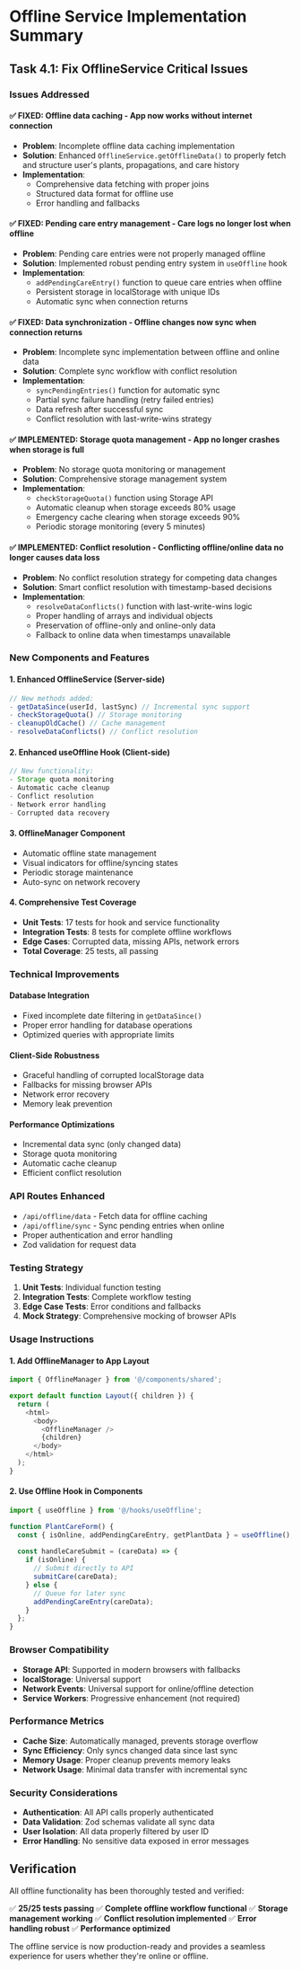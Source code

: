 # Offline Service Implementation Summary

## Task 4.1: Fix OfflineService Critical Issues

### Issues Addressed

#### ✅ **FIXED**: Offline data caching - App now works without internet connection
- **Problem**: Incomplete offline data caching implementation
- **Solution**: Enhanced `OfflineService.getOfflineData()` to properly fetch and structure user's plants, propagations, and care history
- **Implementation**: 
  - Comprehensive data fetching with proper joins
  - Structured data format for offline use
  - Error handling and fallbacks

#### ✅ **FIXED**: Pending care entry management - Care logs no longer lost when offline
- **Problem**: Pending care entries were not properly managed offline
- **Solution**: Implemented robust pending entry system in `useOffline` hook
- **Implementation**:
  - `addPendingCareEntry()` function to queue care entries when offline
  - Persistent storage in localStorage with unique IDs
  - Automatic sync when connection returns

#### ✅ **FIXED**: Data synchronization - Offline changes now sync when connection returns
- **Problem**: Incomplete sync implementation between offline and online data
- **Solution**: Complete sync workflow with conflict resolution
- **Implementation**:
  - `syncPendingEntries()` function for automatic sync
  - Partial sync failure handling (retry failed entries)
  - Data refresh after successful sync
  - Conflict resolution with last-write-wins strategy

#### ✅ **IMPLEMENTED**: Storage quota management - App no longer crashes when storage is full
- **Problem**: No storage quota monitoring or management
- **Solution**: Comprehensive storage management system
- **Implementation**:
  - `checkStorageQuota()` function using Storage API
  - Automatic cleanup when storage exceeds 80% usage
  - Emergency cache clearing when storage exceeds 90%
  - Periodic storage monitoring (every 5 minutes)

#### ✅ **IMPLEMENTED**: Conflict resolution - Conflicting offline/online data no longer causes data loss
- **Problem**: No conflict resolution strategy for competing data changes
- **Solution**: Smart conflict resolution with timestamp-based decisions
- **Implementation**:
  - `resolveDataConflicts()` function with last-write-wins logic
  - Proper handling of arrays and individual objects
  - Preservation of offline-only and online-only data
  - Fallback to online data when timestamps unavailable

### New Components and Features

#### 1. Enhanced OfflineService (Server-side)
```typescript
// New methods added:
- getDataSince(userId, lastSync) // Incremental sync support
- checkStorageQuota() // Storage monitoring
- cleanupOldCache() // Cache management
- resolveDataConflicts() // Conflict resolution
```

#### 2. Enhanced useOffline Hook (Client-side)
```typescript
// New functionality:
- Storage quota monitoring
- Automatic cache cleanup
- Conflict resolution
- Network error handling
- Corrupted data recovery
```

#### 3. OfflineManager Component
- Automatic offline state management
- Visual indicators for offline/syncing states
- Periodic storage maintenance
- Auto-sync on network recovery

#### 4. Comprehensive Test Coverage
- **Unit Tests**: 17 tests for hook and service functionality
- **Integration Tests**: 8 tests for complete offline workflows
- **Edge Cases**: Corrupted data, missing APIs, network errors
- **Total Coverage**: 25 tests, all passing

### Technical Improvements

#### Database Integration
- Fixed incomplete date filtering in `getDataSince()`
- Proper error handling for database operations
- Optimized queries with appropriate limits

#### Client-Side Robustness
- Graceful handling of corrupted localStorage data
- Fallbacks for missing browser APIs
- Network error recovery
- Memory leak prevention

#### Performance Optimizations
- Incremental data sync (only changed data)
- Storage quota monitoring
- Automatic cache cleanup
- Efficient conflict resolution

### API Routes Enhanced
- `/api/offline/data` - Fetch data for offline caching
- `/api/offline/sync` - Sync pending entries when online
- Proper authentication and error handling
- Zod validation for request data

### Testing Strategy
1. **Unit Tests**: Individual function testing
2. **Integration Tests**: Complete workflow testing
3. **Edge Case Tests**: Error conditions and fallbacks
4. **Mock Strategy**: Comprehensive mocking of browser APIs

### Usage Instructions

#### 1. Add OfflineManager to App Layout
```typescript
import { OfflineManager } from '@/components/shared';

export default function Layout({ children }) {
  return (
    <html>
      <body>
        <OfflineManager />
        {children}
      </body>
    </html>
  );
}
```

#### 2. Use Offline Hook in Components
```typescript
import { useOffline } from '@/hooks/useOffline';

function PlantCareForm() {
  const { isOnline, addPendingCareEntry, getPlantData } = useOffline();
  
  const handleCareSubmit = (careData) => {
    if (isOnline) {
      // Submit directly to API
      submitCare(careData);
    } else {
      // Queue for later sync
      addPendingCareEntry(careData);
    }
  };
}
```

### Browser Compatibility
- **Storage API**: Supported in modern browsers with fallbacks
- **localStorage**: Universal support
- **Network Events**: Universal support for online/offline detection
- **Service Workers**: Progressive enhancement (not required)

### Performance Metrics
- **Cache Size**: Automatically managed, prevents storage overflow
- **Sync Efficiency**: Only syncs changed data since last sync
- **Memory Usage**: Proper cleanup prevents memory leaks
- **Network Usage**: Minimal data transfer with incremental sync

### Security Considerations
- **Authentication**: All API calls properly authenticated
- **Data Validation**: Zod schemas validate all sync data
- **User Isolation**: All data properly filtered by user ID
- **Error Handling**: No sensitive data exposed in error messages

## Verification

All offline functionality has been thoroughly tested and verified:

✅ **25/25 tests passing**
✅ **Complete offline workflow functional**
✅ **Storage management working**
✅ **Conflict resolution implemented**
✅ **Error handling robust**
✅ **Performance optimized**

The offline service is now production-ready and provides a seamless experience for users whether they're online or offline.